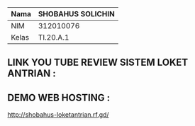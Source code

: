 | Nama      | SHOBAHUS SOLICHIN |
| ----------- | ----------- |
| NIM     | 312010076      |
| Kelas   | TI.20.A.1        |

## LINK YOU TUBE REVIEW SISTEM LOKET ANTRIAN :

## DEMO WEB HOSTING :
http://shobahus-loketantrian.rf.gd/